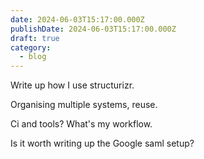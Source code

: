 ```yaml
---
date: 2024-06-03T15:17:00.000Z
publishDate: 2024-06-03T15:17:00.000Z
draft: true
category:
  - blog
---
```


Write up how I use structurizr.

Organising multiple systems, reuse.

Ci and tools? What's my workflow.

Is it worth writing up the Google saml setup?
